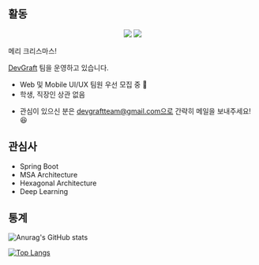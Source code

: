 ## 활동
<p align="center"> 
 <a href="https://pcloud.tistory.com/"><img src="https://img.shields.io/badge/Tstory-Blog-FF5722?style=plastic&logo=bloglovin&logoColor=white"/></a>
 <a href="https://github.com/DevGraft"><img src="https://img.shields.io/badge/DevGraft-0A0A0A?style=plastic&logo=dev.to&logoColor=white"/></a>
<p>

 메리 크리스마스!
 
[DevGraft](https://github.com/DevGraft/doc) 팀을 운영하고 있습니다.
 
 - Web 및 Mobile UI/UX 팀원 우선 모집 중 :tada:
 - 학생, 직장인 상관 없음
* 관심이 있으신 분은 devgraftteam@gmail.com으로 간략히 메일을 보내주세요! :satisfied:
 
 
## 관심사
 - Spring Boot
 - MSA Architecture
 - Hexagonal Architecture
 - Deep Learning
 
## 통계
![Anurag's GitHub stats](https://github-readme-stats.vercel.app/api?username=PCloud63514&show_icons=true&theme=aura_dark&include_all_commits=true)
 
[![Top Langs](https://github-readme-stats.vercel.app/api/top-langs/?username=PCloud63514&layout=compact)](https://github.com/anuraghazra/github-readme-stats)
